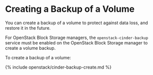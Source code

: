 # Creating a Backup of a Volume

You can create a backup of a volume to protect against data loss, and
restore it in the future.

<div class="important">

For OpenStack Block Storage managers, the `openstack-cinder-backup`
service must be enabled on the OpenStack Block Storage manager to create a volume backup.

</div>

To create a backup of a volume:

{% include openstack/cinder-backup-create.md %}
